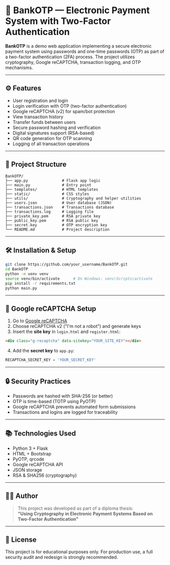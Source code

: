 
# 🏦 BankOTP — Electronic Payment System with Two-Factor Authentication

**BankOTP** is a demo web application implementing a secure electronic payment system using passwords and one-time passwords (OTP) as part of a two-factor authentication (2FA) process. The project utilizes cryptography, Google reCAPTCHA, transaction logging, and OTP mechanisms.

---

## ⚙️ Features

- User registration and login
- Login verification with OTP (two-factor authentication)
- Google reCAPTCHA (v2) for spam/bot protection
- View transaction history
- Transfer funds between users
- Secure password hashing and verification
- Digital signatures support (RSA-based)
- QR code generation for OTP scanning
- Logging of all transaction operations

---

## 📁 Project Structure

```
BankOTP/
├── app.py               # Flask app logic
├── main.py              # Entry point
├── templates/           # HTML templates
├── static/              # CSS styles
├── utils/               # Cryptography and helper utilities
├── users.json           # User database (JSON)
├── transactions.json    # Transactions database
├── transactions.log     # Logging file
├── private_key.pem      # RSA private key
├── public_key.pem       # RSA public key
├── secret.key           # OTP encryption key
└── README.md            # Project description
```

---

## 🛠 Installation & Setup

```bash
git clone https://github.com/your_username/BankOTP.git
cd BankOTP
python -m venv venv
source venv/bin/activate      # On Windows: venv\Scripts\activate
pip install -r requirements.txt
python main.py
```

---

## 🔐 Google reCAPTCHA Setup

1. Go to [Google reCAPTCHA](https://www.google.com/recaptcha/admin/create)
2. Choose reCAPTCHA v2 ("I'm not a robot") and generate keys
3. Insert the **site key** in `login.html` and `register.html`:

```html
<div class="g-recaptcha" data-sitekey="YOUR_SITE_KEY"></div>
```

4. Add the **secret key** to `app.py`:

```python
RECAPTCHA_SECRET_KEY = 'YOUR_SECRET_KEY'
```

---

## 🔒 Security Practices

- Passwords are hashed with SHA-256 (or better)
- OTP is time-based (TOTP using PyOTP)
- Google reCAPTCHA prevents automated form submissions
- Transactions and logins are logged for traceability

---

## 📚 Technologies Used

- Python 3 + Flask
- HTML + Bootstrap
- PyOTP, qrcode
- Google reCAPTCHA API
- JSON storage
- RSA & SHA256 (cryptography)

---

## 👨‍🎓 Author

> This project was developed as part of a diploma thesis:  
> **"Using Cryptography in Electronic Payment Systems Based on Two-Factor Authentication"**

---

## 📜 License

This project is for educational purposes only. For production use, a full security audit and redesign is strongly recommended.
